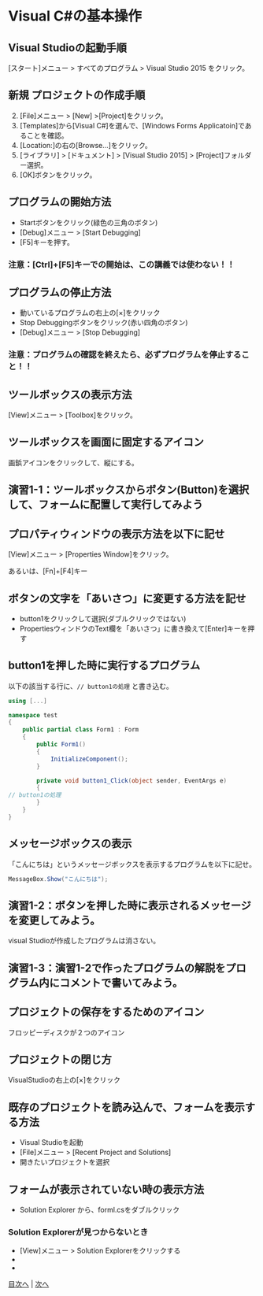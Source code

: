 # Visual C#の基本操作
## Visual Studioの起動手順
[スタート]メニュー > すべてのプログラム > Visual Studio 2015 をクリック。


## 新規 プロジェクトの作成手順
2.	[File]メニュー > [New] >[Project]をクリック。
3.	[Templates]から[Visual C#]を選んで、[Windows Forms Applicatoin]であることを確認。
4.	[Location:]の右の[Browse...]をクリック。
5.	[ライブラリ] > [ドキュメント] > [Visual Studio 2015] > [Project]フォルダー選択。
6.	[OK]ボタンをクリック。

## プログラムの開始方法
- Startボタンをクリック(緑色の三角のボタン)
- [Debug]メニュー > [Start Debugging]
- [F5]キーを押す。

### 注意：[Ctrl]+[F5]キーでの開始は、この講義では使わない！！

## プログラムの停止方法
- 動いているプログラムの右上の[×]をクリック
- Stop Debuggingボタンをクリック(赤い四角のボタン)
- [Debug]メニュー > [Stop Debugging]

### 注意：プログラムの確認を終えたら、必ずプログラムを停止すること！！

## ツールボックスの表示方法
 [View]メニュー > [Toolbox]をクリック。


## ツールボックスを画面に固定するアイコン
 画鋲アイコンをクリックして、縦にする。


## 演習1-1：ツールボックスからボタン(Button)を選択して、フォームに配置して実行してみよう



## プロパティウィンドウの表示方法を以下に記せ
[View]メニュー > [Properties Window]をクリック。

あるいは、[Fn]+[F4]キー
## ボタンの文字を「あいさつ」に変更する方法を記せ
- button1をクリックして選択(ダブルクリックではない)
- PropertiesウィンドウのText欄を「あいさつ」に書き換えて[Enter]キーを押す

## button1を押した時に実行するプログラム
以下の該当する行に、`// button1の処理` と書き込む。

```cs
using [...]

namespace test
{
    public partial class Form1 : Form
    {
        public Form1()
        {
            InitializeComponent();
        }

        private void button1_Click(object sender, EventArgs e)
        {
// button1の処理
        }
    }
}
```

## メッセージボックスの表示
「こんにちは」というメッセージボックスを表示するプログラムを以下に記せ。

```cs
MessageBox.Show("こんにちは");
```

## 演習1-2：ボタンを押した時に表示されるメッセージを変更してみよう。
visual Studioが作成したプログラムは消さない。


## 演習1-3：演習1-2で作ったプログラムの解説をプログラム内にコメントで書いてみよう。



## プロジェクトの保存をするためのアイコン
フロッピーディスクが２つのアイコン


## プロジェクトの閉じ方
VisualStudioの右上の[×]をクリック


## 既存のプロジェクトを読み込んで、フォームを表示する方法
- Visual Studioを起動
- [File]メニュー > [Recent Project and Solutions]
- 開きたいプロジェクトを選択

## フォームが表示されていない時の表示方法
- Solution Explorer から、forml.csをダブルクリック

 ### Solution Explorerが見つからないとき
- [View]メニュー > Solution Explorerをクリックする
-
-

[目次へ](README.md#%E7%9B%AE%E6%AC%A1) | [次へ](README.md#%E3%83%97%E3%83%AD%E3%82%B0%E3%83%A9%E3%83%9F%E3%83%B3%E3%82%B0%E3%81%AE%E8%82%9D)
